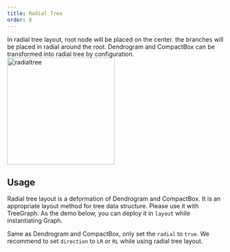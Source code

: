```yaml
---
title: Radial Tree
order: 8
---
```


In radial tree layout, root node will be placed on the center. the branches will be placed in radial around the root. Dendrogram and CompactBox can be transformed into radial tree by configuration. <br /> <img src='https://gw.alipayobjects.com/mdn/rms_f8c6a0/afts/img/A*UTm2T67HcFkAAAAAAAAAAABkARQnAQ' alt='radialtree' width='250'/>

## Usage

Radial tree layout is a deformation of Dendrogram and CompactBox. It is an appropriate layout method for tree data structure. Please use it with TreeGraph. As the demo below, you can deploy it in `layout` while instantiating Graph.

Same as Dendrogram and CompactBox, only set the `radial` to `true`. We recommend to set `direction` to `LR` or `RL` while using radial tree layout.
